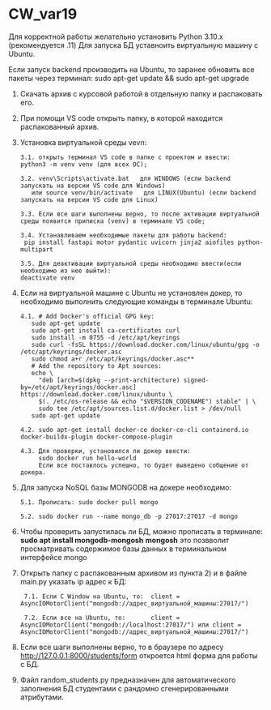 # CW_var19
Для корректной работы желательно установить Python 3.10.x (рекомендуется .11)
Для запуска БД уставноить виртуальную машину с Ubuntu.

Если запуск backend производить на Ubuntu, то заранее обновить все пакеты через терминал:   sudo apt-get update && sudo apt-get upgrade
1. Скачать архив с курсовой работой в отдельную папку и распаковать его.
2. При помощи VS code открыть папку, в которой находится распакованный архив.
3. Установка виртуальной среды vevn:
   
       3.1. открыть терминал VS code в папке с проектом и ввести:    python3 -m venv venv (для всех ОС);
   
       3.2. venv\Scripts\activate.bat   для WINDOWS (если backend запускать на версии VS code для Windows)
          или source venv/bin/activate   для LINUX(Ubuntu) (если backend запускать на версии VS code для Linux)
   
       3.3. Если все шаги выполнены верно, то после активации виртуальной среды появится приписка (venv) в терминале VS code;
   
       3.4. Устанавливаем необходимые пакеты для работы backend:
        pip install fastapi motor pydantic uvicorn jinja2 aiofiles python-multipart
   
       3.5. Для деактивации виртуальной среды необходимо ввести(если необходимо из нее выйти):
       deactivate venv

4. Если на виртуальной машине с Ubuntu не установлен докер, то необходимо выполнить следующие команды в терминале Ubuntu:

       4.1. # Add Docker's official GPG key:
          sudo apt-get update
          sudo apt-get install ca-certificates curl
          sudo install -m 0755 -d /etc/apt/keyrings
          sudo curl -fsSL https://download.docker.com/linux/ubuntu/gpg -o /etc/apt/keyrings/docker.asc
          sudo chmod a+r /etc/apt/keyrings/docker.asc**
          # Add the repository to Apt sources:
          echo \
            "deb [arch=$(dpkg --print-architecture) signed-by=/etc/apt/keyrings/docker.asc] https://download.docker.com/linux/ubuntu \
            $(. /etc/os-release && echo "$VERSION_CODENAME") stable" | \
            sudo tee /etc/apt/sources.list.d/docker.list > /dev/null
          sudo apt-get update
   
       4.2. sudo apt-get install docker-ce docker-ce-cli containerd.io docker-buildx-plugin docker-compose-plugin
   
       4.3. Для проверки, установился ли докер ввести: 
            sudo docker run hello-world
            Если все поставлось успешно, то будет выведено собщение от докера.

5. Для запуска NoSQL базы MONGODB на докере необходимо:
   
       5.1. Прописать: sudo docker pull mongo
   
       5.2. sudo docker run --name mongo_db -p 27017:27017 -d mongo

6. Чтобы проверить запустилась ли БД, можно прописать в терминале:
     **sudo apt install mongodb-mongosh**
     **mongosh**
     это позвволит просматривать содержимое базы данных в терминальном интерфейсе mongo

7. Открыть папку с распакованным архивом из пункта 2) и в файле main.py указать ip адрес к БД:

        7.1. Если С Window на Ubuntu, то:  client = AsyncIOMotorClient("mongodb://адрес_виртуальной_машины:27017/")
   
        7.2. Если все на Ubuntu, то:       client = AsyncIOMotorClient("mongodb://localhost:27017/") или client = AsyncIOMotorClient("mongodb://адрес_виртуальной_машины:27017/")

8. Если все шаги выполнены верно, то в браузере по адресу http://127.0.0.1:8000/students/form откроется html форма для работы с БД.

9. Файл random_students.py предназначен для автоматического заполнения БД студентами с рандомно сгенерированными атрибутами.
